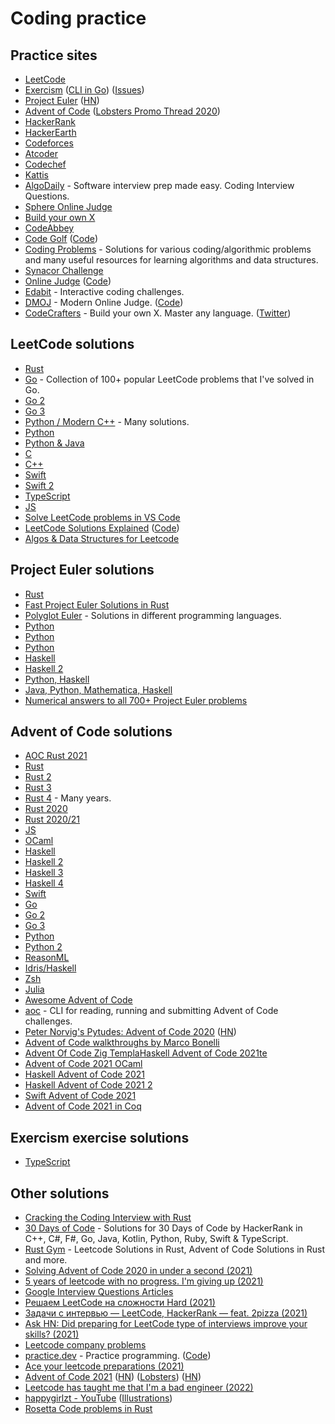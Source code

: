 # Coding practice

## Practice sites

- [LeetCode](https://leetcode.com)
- [Exercism](https://exercism.io/) ([CLI in Go](https://github.com/exercism/cli)) ([Issues](https://github.com/exercism/exercism))
- [Project Euler](https://projecteuler.net/archives) ([HN](https://news.ycombinator.com/item?id=29211532))
- [Advent of Code](https://adventofcode.com/) ([Lobsters Promo Thread 2020](https://lobste.rs/s/3uxtgb/advent_code_2020_promotion_thread))
- [HackerRank](https://www.hackerrank.com/)
- [HackerEarth](https://www.hackerearth.com/)
- [Codeforces](http://codeforces.com/)
- [Atcoder](https://atcoder.jp/)
- [Codechef](https://www.codechef.com/)
- [Kattis](https://open.kattis.com/)
- [AlgoDaily](https://algodaily.com/) - Software interview prep made easy. Coding Interview Questions.
- [Sphere Online Judge](http://www.spoj.com/)
- [Build your own X](https://github.com/danistefanovic/build-your-own-x)
- [CodeAbbey](https://www.codeabbey.com/)
- [Code Golf](https://code-golf.io/) ([Code](https://github.com/code-golf/code-golf))
- [Coding Problems](https://github.com/MTrajK/coding-problems) - Solutions for various coding/algorithmic problems and many useful resources for learning algorithms and data structures.
- [Synacor Challenge](https://challenge.synacor.com/)
- [Online Judge](https://onlinejudge.org/) ([Code](https://github.com/TheOnlineJudge/ojudge))
- [Edabit](https://edabit.com/) - Interactive coding challenges.
- [DMOJ](https://dmoj.ca/) - Modern Online Judge. ([Code](https://github.com/DMOJ/online-judge))
- [CodeCrafters](https://codecrafters.io/) - Build your own X. Master any language. ([Twitter](https://twitter.com/codecraftersio))

## LeetCode solutions

- [Rust](https://github.com/pymongo/leetcode-rust)
- [Go](https://github.com/austingebauer/go-leetcode) - Collection of 100+ popular LeetCode problems that I've solved in Go.
- [Go 2](https://github.com/halfrost/LeetCode-Go)
- [Go 3](https://github.com/openset/leetcode)
- [Python / Modern C++](https://github.com/kamyu104/LeetCode-Solutions) - Many solutions.
- [Python](https://github.com/davidnsun/leetcode-py)
- [Python & Java](https://github.com/qiyuangong/leetcode)
- [C](https://github.com/begeekmyfriend/leetCode)
- [C++](https://github.com/lzl124631x/LeetCode)
- [Swift](https://github.com/soapyigu/LeetCode-Swift)
- [Swift 2](https://github.com/rudrankriyam/LeetCode-in-Swift)
- [TypeScript](https://github.com/enricopolanski/leetcode)
- [JS](https://github.com/suguru03/leetcode)
- [Solve LeetCode problems in VS Code](https://github.com/LeetCode-OpenSource/vscode-leetcode)
- [LeetCode Solutions Explained](https://beizhedenglong.github.io/leetcode-solutions/docs/two-sum) ([Code](https://github.com/beizhedenglong/leetcode-site-generator))
- [Algos & Data Structures for Leetcode](https://github.com/the2pizza/to-the-moon)

## Project Euler solutions

- [Rust](https://github.com/gifnksm/ProjectEulerRust)
- [Fast Project Euler Solutions in Rust](https://github.com/dhbradshaw/ProjectEulerFastRust)
- [Polyglot Euler](https://github.com/FrankKair/polyglot-euler) - Solutions in different programming languages.
- [Python](https://github.com/datamine/project-euler)
- [Python](https://github.com/davidnsun/project-euler-py)
- [Python](https://johnloeber.com/docs/projecteuler.html)
- [Haskell](https://github.com/yfeldblum/haskell-euler)
- [Haskell 2](https://github.com/DrearyLisper/project-euler)
- [Python, Haskell](https://github.com/zacharydenton/euler)
- [Java, Python, Mathematica, Haskell](https://github.com/nayuki/Project-Euler-solutions)
- [Numerical answers to all 700+ Project Euler problems](https://github.com/luckytoilet/projecteuler-solutions)

## Advent of Code solutions

- [AOC Rust 2021](https://github.com/aldanor/aoc-2021)
- [Rust](https://github.com/kitten/advent-of-code-2019)
- [Rust 2](https://github.com/m-rutter/advent-of-code)
- [Rust 3](https://github.com/mitsuhiko/aoc19)
- [Rust 4](https://github.com/mkeeter/advent-of-code) - Many years.
- [Rust 2020](https://github.com/timvisee/advent-of-code-2020)
- [Rust 2020/21](https://github.com/lmammino/rust-advent)
- [JS](https://github.com/vtambourine/adventofcode)
- [OCaml](https://github.com/narimiran/AdventOfCode2019)
- [Haskell](https://github.com/merijn/AdventOfCode2019)
- [Haskell 2](https://github.com/dustin/aoc2019)
- [Haskell 3](https://github.com/ChrisPenner/advent-of-code-haskell)
- [Haskell 4](https://github.com/mstksg/advent-of-code-2021)
- [Swift](https://github.com/evilmint/AdventOfCode)
- [Go](https://github.com/neutralinsomniac/advent2019)
- [Go 2](https://github.com/vtambourine/leetcode-go)
- [Go 3](https://github.com/lizthegrey/adventofcode)
- [Python](https://github.com/benediktwerner/AdventOfCode)
- [Python 2](https://github.com/andreypopp/aoc2019)
- [ReasonML](https://github.com/believer/advent-of-code)
- [Idris/Haskell](https://github.com/bkomuves/AOC)
- [Zsh](https://github.com/romkatv/advent-of-code-2019/blob/master/README.md)
- [Julia](https://github.com/tsoding/aoc-2020)
- [Awesome Advent of Code](https://github.com/Bogdanp/awesome-advent-of-code)
- [aoc](https://github.com/jakzo/aoc) - CLI for reading, running and submitting Advent of Code challenges.
- [Peter Norvig's Pytudes: Advent of Code 2020](https://lobste.rs/s/aryngm/peter_norvig_s_pytudes_advent_code_2020) ([HN](https://news.ycombinator.com/item?id=25654955))
- [Advent of Code walkthroughs by Marco Bonelli](https://github.com/mebeim/aoc)
- [Advent Of Code Zig TemplaHaskell Advent of Code 2021te](https://github.com/SpexGuy/Zig-AoC-Template)
- [Advent of Code 2021 OCaml](https://github.com/p1xelHer0/advent-of-code-2021-ocaml)
- [Haskell Advent of Code 2021](https://github.com/siraben/haoc-2021)
- [Haskell Advent of Code 2021 2](https://github.com/DrearyLisper/aoc-2021)
- [Swift Advent of Code 2021](https://github.com/eliperkins/aoc-2021)
- [Advent of Code 2021 in Coq](https://github.com/Lysxia/advent-of-coq-2021)

## Exercism exercise solutions

- [TypeScript](https://github.com/exercism/typescript)

## Other solutions

- [Cracking the Coding Interview with Rust](https://github.com/brndnmtthws/cracking-the-coding-interview-rust)
- [30 Days of Code](https://github.com/xeoneux/30-Days-of-Code) - Solutions for 30 Days of Code by HackerRank in C++, C#, F#, Go, Java, Kotlin, Python, Ruby, Swift & TypeScript.
- [Rust Gym](https://github.com/warycat/rustgym) - Leetcode Solutions in Rust, Advent of Code Solutions in Rust and more.
- [Solving Advent of Code 2020 in under a second (2021)](https://timvisee.com/blog/solving-aoc-2020-in-under-a-second/)
- [5 years of leetcode with no progress. I'm giving up (2021)](https://news.ycombinator.com/item?id=26468248)
- [Google Interview Questions Articles](https://alexgolec.dev/tag/google-interview-questions/)
- [Решаем LeetCode на сложности Hard (2021)](https://www.youtube.com/watch?v=LtPDRjEXMBI)
- [Задачи с интервью — LeetCode, HackerRank — feat. 2pizza (2021)](https://www.youtube.com/watch?v=gHk-GP0S4dM)
- [Ask HN: Did preparing for LeetCode type of interviews improve your skills? (2021)](https://news.ycombinator.com/item?id=27312265)
- [Leetcode company problems](https://github.com/xizhengszhang/Leetcode_company_frequency)
- [practice.dev](https://practice.dev/) - Practice programming. ([Code](https://github.com/practice-dev/practice-dev))
- [Ace your leetcode preparations (2021)](https://sadh.life/post/leetcode-prep/)
- [Advent of Code 2021](https://adventofcode.com/2021) ([HN](https://news.ycombinator.com/item?id=29292818)) ([Lobsters](https://lobste.rs/s/qx2azv/advent_code_2021)) ([HN](https://news.ycombinator.com/item?id=29403522))
- [Leetcode has taught me that I'm a bad engineer (2022)](https://news.ycombinator.com/item?id=29804607)
- [happygirlzt - YouTube](https://www.youtube.com/c/happygirlzt/videos) ([Illustrations](https://github.com/happygirlzt/algorithm-illustrations))
- [Rosetta Code problems in Rust](https://github.com/rust-rosetta/rust-rosetta)

